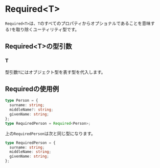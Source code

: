 # Required&lt;T&gt;

`Required<T>`は、`T`のすべてのプロパティからオプショナルであることを意味する`?`を取り除くユーティリティ型です。

## Required&lt;T&gt;の型引数

### T

型引数`T`にはオブジェクト型を表す型を代入します。

## Requiredの使用例

```typescript
type Person = {
  surname: string;
  middleName?: string;
  givenName: string;
};
type RequiredPerson = Required<Person>;
```

上の`RequiredPerson`は次と同じ型になります。

```typescript
type RequiredPerson = {
  surname: string;
  middleName: string;
  givenName: string;
};
```

